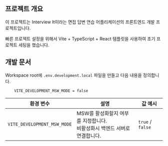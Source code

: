 ## 프로젝트 개요

이 프로젝트는 Interview It이라는 면접 답변 연습 어플리케이션의 프론트엔드 개발 프로젝트입니다.

빠른 프로젝트 설정을 위해서 Vite + TypeScript + React 템플릿을 사용하여 초기 프로젝트 세팅을 했습니다.

## 개발 문서

Workspace root에 `.env.development.local` 파일을 만들고 다음 내용을 정의합니다.

``` shell
    VITE_DEVELOPMENT_MSW_MODE = false
```

| 환경 변수                  | 설명                                      | 값 예시   |
|---------------------------|-----------------------------------------|----------|
| `VITE_DEVELOPMENT_MSW_MODE` | MSW를 활성화할지 여부를 지정합니다.<br />비활성화시 백엔드 서버로 연결합니다.          | `true` / `false` |
